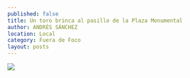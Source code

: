 ```yaml
---
published: false
title: Un toro brinca al pasillo de la Plaza Monumental
author: ANDRÉS SÁNCHEZ
location: Local
category: Fuera de Foco
layout: posts
---
```


![](http://i.imgur.com/Z4orqxIm.jpg)
